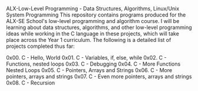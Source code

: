 ALX-Low-Level Programming - Data Structures, Algorithms, Linux/Unix System Programming
This repository contains programs produced for the ALX-SE School's low-level programming and algorithm course. I will be learning about data structures, algorithms, and other low-level programming ideas while working in the C language in these projects, which will take place across the Year 1 curriculum. The following is a detailed list of projects completed thus far:

0x00. C - Hello, World
0x01. C - Variables, if, else, while
0x02. C - Functions, nested loops
0x03. C - Debugging
0x04. C - More Functions Nested Loops
0x05. C - Pointers, Arrays and Strings
0x06. C - More pointers, arrays and strings
0x07. C - Even more pointers, arrays and strings
0x08. C - Recursion
